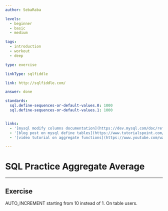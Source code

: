 ```yaml
---
author: SebaRaba

levels:
  - beginner
  - basic
  - medium

tags:
  - introduction
  - workout
  - deep

type: exercise

linkType: sqlfiddle

link: http://sqlfiddle.com/

answer: done

standards:
  sql.define-sequences-or-default-values.0: 1000
  sql.define-sequences-or-default-values.1: 1000


links:
  - '[mysql modify columns documentation](https://dev.mysql.com/doc/refman/5.7/en/example-auto-increment.html){website}'
  - '[blog post on mysql define tables](https://www.tutorialspoint.com/mysql/mysql-using-sequences.htm){website}'
  - '[video tutorial on aggregate functions](https://www.youtube.com/watch?v=5KqFoTswr-M){video}'

---
```

# SQL Practice Aggregate Average

---        
## Exercise

AUTO_INCREMENT starting from 10 instead of 1. On table users.
